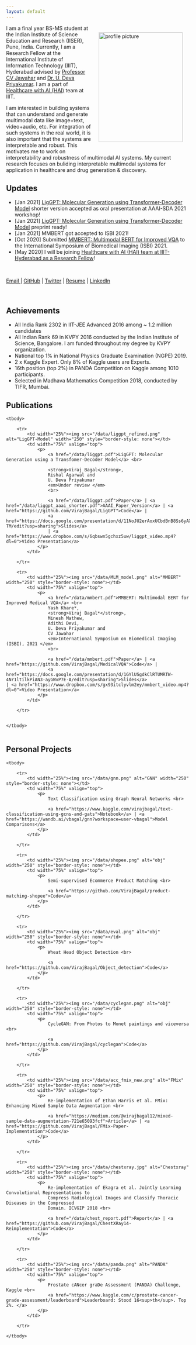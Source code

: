 ```yaml
---
layout: default
---
```

<img style="float:right;padding:20px;"
src="/data/viraj_elipse.png" alt="profile picture" width="230" height="300">

<!-- <img style="width=305px;height=435px;float:right;padding:20px;"
src="/image/personal-photo.jpg" alt="profile picture" width="230" height="300"> -->

I am a final year BS-MS student at the Indian Institute of Science Education and Research (IISER), Pune, India. Currently, 
I am a Research Fellow at the International Institute of Information Technology (IIIT), Hyderabad advised by
[Professor CV Jawahar](https://faculty.iiit.ac.in/~jawahar/) and [Dr. U. Deva Priyakumar](http://devalab.org/).
I am a part of [Healthcare with AI (HAI)](https://blogs.iiit.ac.in/hai/) team at IIIT.


I am interested in building systems that can understand and generate multimodal data like image+text, video+audio, etc.
For integration of such systems in the real world, it is also important that the systems are interpretable and robust.
This motivates me to work on interpretability and robustness of multimodal AI systems. My current research focuses on buliding 
interpretable multimodal systems for application in healthcare and drug generation & discovery. 

## Updates

<!--<span style="color:red;">Updates</span>-->
<ul>
<li> [Jan 2021] <a href="data/liggpt.pdf">LigGPT: Molecular Generation using Transformer-Decoder Model</a> shorter version accepted as oral presentation at AAAI-SDA 2021 workshop!</li>
<li> [Jan 2021] <a href="data/liggpt.pdf">LigGPT: Molecular Generation using Transformer-Decoder Model</a> preprint ready!</li>
<li> [Jan 2021] MMBERT got accepted to ISBI 2021! </li>
<li> [Oct 2020] Submitted  <a href="data/mmbert.pdf">MMBERT: Multimodal BERT for Improved VQA</a> to
the International Symposium of Biomedical Imaging (ISBI) 2021.
</li>
<li> [May 2020] I will be joining <a href="https://blogs.iiit.ac.in/hai/">Healthcare with AI (HAI) team at IIIT-Hyderabad as a Research Fellow</a>!
</li>
</ul>


<br />
<p> <a href="mailto:virajbagal12@gmail.com"> Email </a> | <a href="http://github.com/VirajBagal/">GitHub</a> | <a href="http://twitter.com/viraj_bagal/">Twitter</a> | <a href="/data/resume.pdf">Resume</a>  | 
<a href="https://www.linkedin.com/in/viraj-bagal-02035b194/">LinkedIn</a> </p>

<br />


## Achievements

<!--<span style="color:red;">Updates</span>-->
<ul>
<li> All India Rank 2302 in IIT-JEE Advanced 2016 among ~ 1.2 million candidates </li>
<li> All Indian Rank 69 in KVPY 2016 conducted by the Indian Institute of Science, Bangalore. I am 
funded throughout my degree by KVPY organization. </li>
<li> National top 1% in National Physics Graduate Examination (NGPE) 2019. </li>
<li> 2 x Kaggle Expert. Only 8% of Kaggle users are Experts. </li>
<li> 16th position (top 2%) in PANDA Competition on Kaggle among 1010 participants. </li>
<li> Selected in Madhava Mathematics Competition 2018, conducted by TIFR, Mumbai.
</li>
</ul>


## Publications

<table width="100%" align="center" border="0" cellspacing="0" cellpadding="20">

	<tbody>
		
		<tr>
			<td width="25%"><img src="/data/liggpt_refined.png" alt="LigGPT-Model" width="250" style="border-style: none"></td>
			<td width="75%" valign="top">
				<p>
					<a href="/data/liggpt.pdf">LigGPT: Molecular Generation using a Transfomer-Decoder Model</a> <br>
					
					<strong>Viraj Bagal</strong>,
					Rishal Agarwal and
					U. Deva Priyakumar
					<em>Under review </em>
					<br>

					<a href="/data/liggpt.pdf">Paper</a> | <a href="/data/liggpt_aaai_shorter.pdf">AAAI_Paper_Version</a> | <a 		  href="https://github.com/VirajBagal/LigGPT">Code</a> | 
					<a href="https://docs.google.com/presentation/d/11NoJU2erAoxUCbdBnB8Ss6yAXTJPnnX9CygB6Dl2-TM/edit?usp=sharing">Slides</a>
					| <a href="https://www.dropbox.com/s/6qbswn5gchxz5uw/liggpt_video.mp4?dl=0">Video Presentation</a>
				</p>
			</td>

		</tr>
		
		<tr>
			<td width="25%"><img src="/data/MLM_model.png" alt="MMBERT" width="250" style="border-style: none"></td>
			<td width="75%" valign="top">
				<p>
					<a href="/data/mmbert.pdf">MMBERT: Multimodal BERT for Improved Medical VQA</a> <br>
					Yash Khare*,
					<strong>Viraj Bagal*</strong>,
					Minesh Mathew,
					Adithi Devi,
					U. Deva Priyakumar and
					CV Jawahar
					<em>International Symposium on Biomedical Imaging (ISBI), 2021 </em>
					<br>

					<a href="/data/mmbert.pdf">Paper</a> | <a href="https://github.com/VirajBagal/MedicalVQA">Code</a> |
					<a href="https://docs.google.com/presentation/d/1GYlUSgdkClRTUMRTW-4Nr1ltilkPiAN3-ayGWvP7E-A/edit?usp=sharing">Slides</a>					 | <a href="https://www.dropbox.com/s/gx93itclyvlm2ey/mmbert_video.mp4?dl=0">Video Presentation</a>
				</p>
			</td>

		</tr>
		
		
	</tbody>
</table> 

## Personal Projects

<table width="100%" align="center" border="0" cellspacing="0" cellpadding="20">

	<tbody>
	
		<tr>
			<td width="25%"><img src="/data/gnn.png" alt="GNN" width="250" style="border-style: none"></td>
			<td width="75%" valign="top">
				<p>
					Text Classification using Graph Neural Networks <br>

					<a href="https://www.kaggle.com/virajbagal/text-classification-using-gcns-and-gats">Notebook</a> | <a href="https://wandb.ai/vbagal/gnn?workspace=user-vbagal">Model Comparisons</a>
				</p>
			</td>

		</tr>
		
		<tr>
			<td width="25%"><img src="/data/shopee.png" alt="obj" width="250" style="border-style: none"></td>
			<td width="75%" valign="top">
				<p>
					Semi-supervised Ecommerce Product Matching <br>

					<a href="https://github.com/VirajBagal/product-matching-shopee">Code</a>
				</p>
			</td>

		</tr>
		
		<tr>
			<td width="25%"><img src="/data/eval.png" alt="obj" width="250" style="border-style: none"></td>
			<td width="75%" valign="top">
				<p>
					Wheat Head Object Detection <br>

					<a href="https://github.com/VirajBagal/Object_detection">Code</a>
				</p>
			</td>

		</tr>
		
		<tr>
			<td width="25%"><img src="/data/cyclegan.png" alt="obj" width="250" style="border-style: none"></td>
			<td width="75%" valign="top">
				<p>
					CycleGAN: From Photos to Monet paintings and viceversa <br>

					<a href="https://github.com/VirajBagal/cyclegan">Code</a>
				</p>
			</td>

		</tr>
		
		<tr>
			<td width="25%"><img src="/data/acc_fmix_new.png" alt="FMix" width="250" style="border-style: none"></td>
			<td width="75%" valign="top">
				<p>
					Re-implementation of Ethan Harris et al. FMix: Enhancing Mixed Sample Data Augmentation <br>

					<a href="https://medium.com/@virajbagal12/mixed-sample-data-augmentation-721e65093fcf">Article</a> | <a href="https://github.com/VirajBagal/FMix-Paper-Implementation">Code</a>
				</p>
			</td>

		</tr>
		
		<tr>
			<td width="25%"><img src="/data/chestxray.jpg" alt="Chestxray" width="250" style="border-style: none"></td>
			<td width="75%" valign="top">
				<p>
					Re-implementation of Ekagra et al. Jointly Learning Convolutional Representations to
					Compress Radiological Images and Classify Thoracic Diseases in the Compressed
					Domain. ICVGIP 2018 <br>

					<a href="/data/chest_report.pdf">Report</a> | <a href="https://github.com/VirajBagal/ChestXRay14-Reimplementation">Code</a>
				</p>
			</td>

		</tr>
		
		<tr>
			<td width="25%"><img src="/data/panda.png" alt="PANDA" width="250" style="border-style: none"></td>
			<td width="75%" valign="top">
				<p>
					Prostate cANcer graDe Assessment (PANDA) Challenge, Kaggle <br>
					<a href="https://www.kaggle.com/c/prostate-cancer-grade-assessment/leaderboard">Leaderboard: Stood 16<sup>th</sup>. Top 2%. </a>
				</p>
			</td>

		</tr>
		
	</tbody>
</table> 
